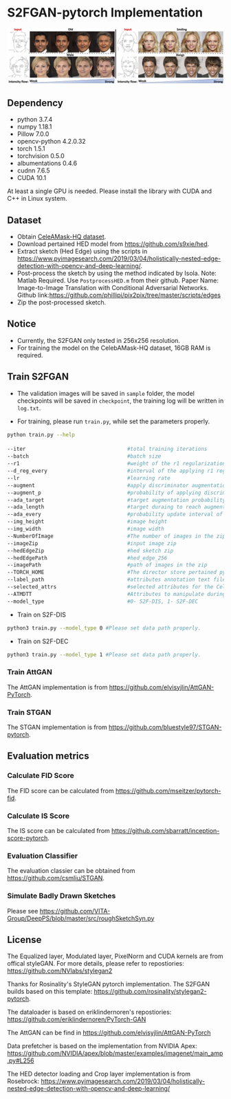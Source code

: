 # S2FGAN-pytorch Implementation
![](doc/coverpage.jpg)

## Dependency
* python 3.7.4
* numpy 1.18.1
* Pillow 7.0.0
* opencv-python 4.2.0.32
* torch 1.5.1  
* torchvision 0.5.0
* albumentations 0.4.6
* cudnn 7.6.5
* CUDA 10.1

At least a single GPU is needed. Please install the library with CUDA and C++ in Linux system.

## Dataset
* Obtain [CeleAMask-HQ dataset](https://github.com/switchablenorms/CelebAMask-HQ).
* Download pertained HED model from https://github.com/s9xie/hed.
* Extract sketch (Hed Edge) using the scripts in https://www.pyimagesearch.com/2019/03/04/holistically-nested-edge-detection-with-opencv-and-deep-learning/. 
* Post-process the sketch by using the method indicated by Isola. Note: Matlab Required. Use `PostprocessHED.m` from their github. Paper Name: Image-to-Image Translation with Conditional Adversarial Networks. Github link:https://github.com/phillipi/pix2pix/tree/master/scripts/edges
* Zip the post-processed sketch.

## Notice
* Currently, the S2FGAN only tested in 256x256 resolution.
* For training the model on the CelebAMask-HQ dataset, 16GB RAM is required.

## Train S2FGAN

* The validation images will be saved in `sample` folder, the model checkpoints will be saved in `checkpoint`, the training log will be written in  `log.txt`.

* For training, please run `train.py`, while set the parameters properly.

```bash
python train.py --help

--iter                                 #total training iterations
--batch                                #batch size
--r1                                   #weight of the r1 regularization
--d_reg_every                          #interval of the applying r1 regularization to discriminator 
--lr                                   #learning rate
--augment                              #apply discriminator augmentation
--augment_p                            #probability of applying discriminator augmentation. 0 = use adaptive augmentation
--ada_target                           #target augmentation probability for adaptive augmentation
--ada_length                           #target duraing to reach augmentation probability for adaptive augmentation
--ada_every                            #probability update interval of the adaptive augmentation
--img_height                           #image height
--img_width                            #image width
--NumberOfImage                        #The number of images in the zip.
--imageZip                             #input image zip
--hedEdgeZip                           #hed sketch zip
--hedEdgePath                          #hed_edge_256
--imagePath                            #path of images in the zip
--TORCH_HOME                           #The director store pertained pytorch model, "None" will load the pertained model from default director.
--label_path                           #attributes annotation text file of CelebAMask-HQ
--selected_attrs                       #selected attributes for the CelebAMask-HQ dataset
--ATMDTT                               #Attributes to manipulate during testing time   
--model_type                           #0- S2F-DIS, 1- S2F-DEC
``` 

* Train on S2F-DIS

```bash
python3 train.py --model_type 0 #Please set data path properly. 
```

* Train on S2F-DEC

```bash
python3 train.py --model_type 1 #Please set data path properly. 
```

### Train AttGAN
The AttGAN implementation is from https://github.com/elvisyjlin/AttGAN-PyTorch.

### Train STGAN
The STGAN implementation is from https://github.com/bluestyle97/STGAN-pytorch.

## Evaluation metrics

### Calculate FID Score
The FID score can be calculated from https://github.com/mseitzer/pytorch-fid.

### Calculate IS Score
The IS score can be calculated from https://github.com/sbarratt/inception-score-pytorch.

### Evaluation Classifier
The evaluation classier can be obtained from https://github.com/csmliu/STGAN.

### Simulate Badly Drawn Sketches
Please see https://github.com/VITA-Group/DeepPS/blob/master/src/roughSketchSyn.py

## License
The Equalized layer, Modulated layer, PixelNorm and CUDA kernels are from offical styleGAN. For more details, please refer to repostiories: https://github.com/NVlabs/stylegan2

Thanks for Rosinality's StyleGAN pytorch implementation. The S2FGAN builds based on this template: https://github.com/rosinality/stylegan2-pytorch.

The dataloader is based on eriklindernoren's repostiories: https://github.com/eriklindernoren/PyTorch-GAN

The AttGAN can be find in https://github.com/elvisyjlin/AttGAN-PyTorch

Data prefetcher is based on the implementation from NVIDIA Apex: https://github.com/NVIDIA/apex/blob/master/examples/imagenet/main_amp.py#L256

The HED detector loading and Crop layer implementation is from Rosebrock: https://www.pyimagesearch.com/2019/03/04/holistically-nested-edge-detection-with-opencv-and-deep-learning/






